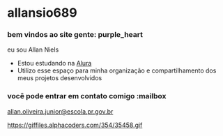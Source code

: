 # allansio689

### bem vindos ao site gente: purple_heart
eu sou Allan Niels
- Estou estudando na [Alura](https://www.alura.com.br)
- Utilizo esse espaço para minha organização e compartilhamento dos meus projetos desenvolvidos

### você pode entrar em contato comigo :mailbox
allan.oliveira.junior@escola.pr.gov.br

https://giffiles.alphacoders.com/354/35458.gif







